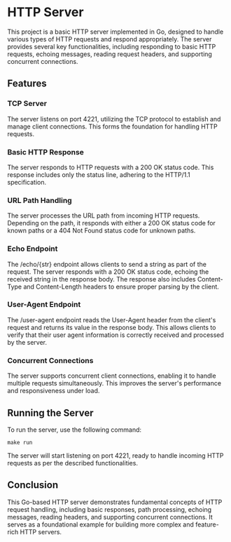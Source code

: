 # HTTP Server
This project is a basic HTTP server implemented in Go, designed to handle various types of HTTP requests and respond appropriately. The server provides several key functionalities, including responding to basic HTTP requests, echoing messages, reading request headers, and supporting concurrent connections.

## Features
### TCP Server
The server listens on port 4221, utilizing the TCP protocol to establish and manage client connections. This forms the foundation for handling HTTP requests.

### Basic HTTP Response
The server responds to HTTP requests with a 200 OK status code. This response includes only the status line, adhering to the HTTP/1.1 specification.

### URL Path Handling
The server processes the URL path from incoming HTTP requests. Depending on the path, it responds with either a 200 OK status code for known paths or a 404 Not Found status code for unknown paths.

### Echo Endpoint
The /echo/{str} endpoint allows clients to send a string as part of the request. The server responds with a 200 OK status code, echoing the received string in the response body. The response also includes Content-Type and Content-Length headers to ensure proper parsing by the client.

### User-Agent Endpoint
The /user-agent endpoint reads the User-Agent header from the client's request and returns its value in the response body. This allows clients to verify that their user agent information is correctly received and processed by the server.

### Concurrent Connections
The server supports concurrent client connections, enabling it to handle multiple requests simultaneously. This improves the server's performance and responsiveness under load.

## Running the Server
To run the server, use the following command:
```
make run
```
The server will start listening on port 4221, ready to handle incoming HTTP requests as per the described functionalities.

## Conclusion
This Go-based HTTP server demonstrates fundamental concepts of HTTP request handling, including basic responses, path processing, echoing messages, reading headers, and supporting concurrent connections. It serves as a foundational example for building more complex and feature-rich HTTP servers.